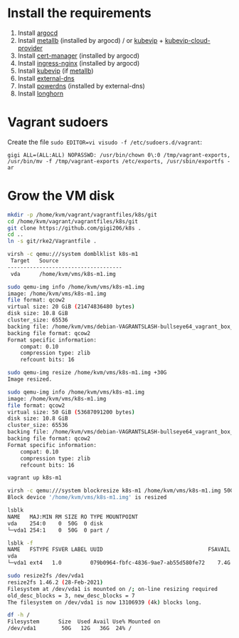 # Install the requirements

1. Install [argocd](argocd/argocd)
2. Install [metallb](argocd/metallb) (installed by argocd) / or [kubevip](argocd/kubevip) + [kubevip-cloud-provider](argocd/kubevip-cloud-provider)
3. Install [cert-manager](argocd/cert-manager) (installed by argocd)
4. Install [ingress-nginx](argocd/ingress-nginx) (installed by argocd)
5. Install [kubevip](argocd/kubevip) (if [metallb](argocd/metallb))
6. Install [external-dns](argocd/external-dns)
7. Install [powerdns](argocd/powerdns) (installed by external-dns)
8. Install [longhorn](argocd/longhorn)

# Vagrant sudoers
Create the file `sudo EDITOR=vi visudo -f /etc/sudoers.d/vagrant`:
```
gigi ALL=(ALL:ALL) NOPASSWD: /usr/bin/chown 0\:0 /tmp/vagrant-exports, /usr/bin/mv -f /tmp/vagrant-exports /etc/exports, /usr/sbin/exportfs -ar
```

# Grow the VM disk
```bash
mkdir -p /home/kvm/vagrant/vagrantfiles/k8s/git
cd /home/kvm/vagrant/vagrantfiles/k8s/git
git clone https://github.com/gigi206/k8s .
cd ..
ln -s git/rke2/Vagrantfile .
```

```bash
virsh -c qemu:///system domblklist k8s-m1
 Target   Source
------------------------------------
 vda      /home/kvm/vms/k8s-m1.img
```

```bash
sudo qemu-img info /home/kvm/vms/k8s-m1.img
image: /home/kvm/vms/k8s-m1.img
file format: qcow2
virtual size: 20 GiB (21474836480 bytes)
disk size: 10.8 GiB
cluster_size: 65536
backing file: /home/kvm/vms/debian-VAGRANTSLASH-bullseye64_vagrant_box_image_11.20220328.1_box.img
backing file format: qcow2
Format specific information:
    compat: 0.10
    compression type: zlib
    refcount bits: 16
```

```bash
sudo qemu-img resize /home/kvm/vms/k8s-m1.img +30G
Image resized.
```

```bash
sudo qemu-img info /home/kvm/vms/k8s-m1.img
image: /home/kvm/vms/k8s-m1.img
file format: qcow2
virtual size: 50 GiB (53687091200 bytes)
disk size: 10.8 GiB
cluster_size: 65536
backing file: /home/kvm/vms/debian-VAGRANTSLASH-bullseye64_vagrant_box_image_11.20220328.1_box.img
backing file format: qcow2
Format specific information:
    compat: 0.10
    compression type: zlib
    refcount bits: 16
```

```bash
vagrant up k8s-m1
```

```bash
virsh -c qemu:///system blockresize k8s-m1 /home/kvm/vms/k8s-m1.img 50G
Block device '/home/kvm/vms/k8s-m1.img' is resized
```

```bash
lsblk
NAME   MAJ:MIN RM SIZE RO TYPE MOUNTPOINT
vda    254:0    0  50G  0 disk
└─vda1 254:1    0  50G  0 part /
```

```bash
lsblk -f
NAME   FSTYPE FSVER LABEL UUID                                 FSAVAIL FSUSE% MOUNTPOINT
vda
└─vda1 ext4   1.0         079b0964-fbfc-4836-9ae7-ab55d580fe72    7.4G    57% /
```

```bash
sudo resize2fs /dev/vda1
resize2fs 1.46.2 (28-Feb-2021)
Filesystem at /dev/vda1 is mounted on /; on-line resizing required
old_desc_blocks = 3, new_desc_blocks = 7
The filesystem on /dev/vda1 is now 13106939 (4k) blocks long.
```

```bash
df -h /
Filesystem      Size  Used Avail Use% Mounted on
/dev/vda1        50G   12G   36G  24% /
```